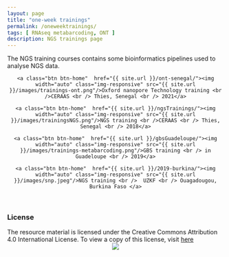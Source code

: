 ```yaml
---
layout: page
title: "one-week trainings"
permalink: /oneweektrainings/
tags: [ RNAseq metabarcoding, ONT ]
description: NGS trainings page
---
```


The NGS training courses contains some bioinformatics pipelines used to analyse NGS data.

<div><center>

	<a class="btn btn-home"  href="{{ site.url }}/ont-senegal/"><img width="auto" class="img-responsive" src="{{ site.url }}/images/trainings-ont.png"/>Oxford nanopore Technology training <br />CERAAS <br /> Thies, Senegal <br /> 2021</a>

	<a class="btn btn-home"  href="{{ site.url }}/ngsTrainings/"><img width="auto" class="img-responsive" src="{{ site.url }}/images/trainingsNGS.png"/>NGS training <br />CERAAS <br /> Thies, Senegal <br /> 2018</a>

	<a class="btn btn-home"  href="{{ site.url }}/gbsGuadeloupe/"><img width="auto" class="img-responsive" src="{{ site.url }}/images/trainings-metabarcoding.png"/>GBS training <br /> in Guadeloupe <br /> 2019</a>
	
	<a class="btn btn-home"  href="{{ site.url }}/2019-burkina/"><img width="auto" class="img-responsive" src="{{ site.url }}/images/snp.jpeg"/>NGS training <br />  UZKF <br /> Ouagadougou, Burkina Faso </a>
	
</center></div>

<br />


### License
<div>
The resource material is licensed under the Creative Commons Attribution 4.0 International License. To view a copy of this license, visit
<a href="http://creativecommons.org/licenses/by-nc-sa/4.0/">here</a>
<center>
<img width="auto" class="img-responsive" src="http://creativecommons.org.nz/wp-content/uploads/2012/05/by-nc-sa1.png"/>
</center></div> 
